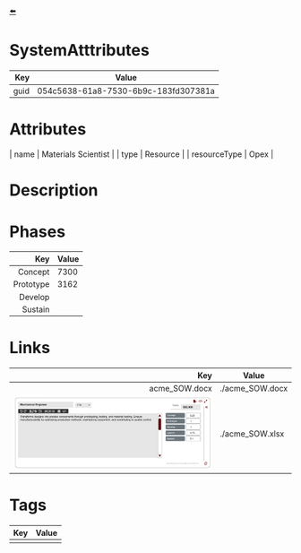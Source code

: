 
[⬅️](./bicycleDemo_WBS.html)

# SystemAtttributes
| Key                       | Value                                |
| ------------------------: | ------------------------------------ |
| guid                      | 054c5638-61a8-7530-6b9c-183fd307381a |

# Attributes
| name                      | Materials Scientist                 |
| type                      | Resource    |
| resourceType              | Opex     |

# Description


# Phases

| Key                       | Value                |
| ------------------------: | -------------------- |
| Concept                   | 7300                     |
| Prototype                 | 3162                     |
| Develop                   |                      |
| Sustain                   |                      |

# Links

| Key                       | Value                |
| ------------------------: | -------------------- |
| acme_SOW.docx     |  ./acme_SOW.docx     |
| ![alt text](image.png)     |  ./acme_SOW.xlsx     |
# Tags

| Key                       | Value                |
| ------------------------: | -------------------- |
|                           |                      |